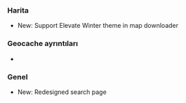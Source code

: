 ### Harita
- New: Support Elevate Winter theme in map downloader

### Geocache ayrıntıları
-

### Genel
- New: Redesigned search page
